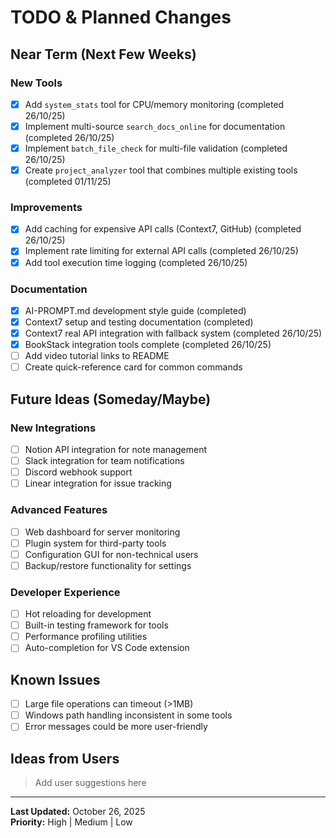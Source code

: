 # TODO & Planned Changes

## **Near Term (Next Few Weeks)**

### **New Tools**

- [x] Add `system_stats` tool for CPU/memory monitoring (completed 26/10/25)
- [x] Implement multi-source `search_docs_online` for documentation (completed 26/10/25)
- [x] Implement `batch_file_check` for multi-file validation (completed 26/10/25)
- [x] Create `project_analyzer` tool that combines multiple existing tools (completed 01/11/25)

### **Improvements**

- [x] Add caching for expensive API calls (Context7, GitHub) (completed 26/10/25)
- [x] Implement rate limiting for external API calls (completed 26/10/25)
- [x] Add tool execution time logging (completed 26/10/25)

### **Documentation**

- [x] AI-PROMPT.md development style guide (completed)
- [x] Context7 setup and testing documentation (completed)
- [x] Context7 real API integration with fallback system (completed 26/10/25)
- [x] BookStack integration tools complete (completed 26/10/25)
- [ ] Add video tutorial links to README
- [ ] Create quick-reference card for common commands

## **Future Ideas (Someday/Maybe)**

### **New Integrations**

- [ ] Notion API integration for note management
- [ ] Slack integration for team notifications
- [ ] Discord webhook support
- [ ] Linear integration for issue tracking

### **Advanced Features**

- [ ] Web dashboard for server monitoring
- [ ] Plugin system for third-party tools
- [ ] Configuration GUI for non-technical users
- [ ] Backup/restore functionality for settings

### **Developer Experience**

- [ ] Hot reloading for development
- [ ] Built-in testing framework for tools
- [ ] Performance profiling utilities
- [ ] Auto-completion for VS Code extension

## **Known Issues**

- [ ] Large file operations can timeout (>1MB)
- [ ] Windows path handling inconsistent in some tools
- [ ] Error messages could be more user-friendly

## **Ideas from Users**

> Add user suggestions here

---

**Last Updated:** October 26, 2025  
**Priority:** High | Medium | Low
